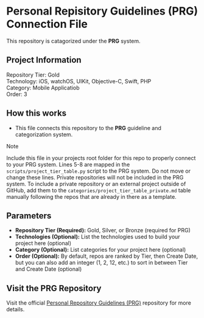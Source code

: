 # Personal Repisitory Guidelines (PRG) Connection File
This repository is catagorized under the **PRG** system. <br>

## Project Information
Repository Tier: Gold <br>
Technology: iOS, watchOS, UIKit, Objective-C, Swift, PHP <br>
Category: Mobile Applicatiob <br>
Order: 3 <br>

## How this works
- This file connects this repository to the **PRG** guideline and categorization system.

> [!NOTE]
> Include this file in your projects root folder for this repo to properly connect to your PRG system.
> Lines 5-8 are mapped in the `scripts/project_tier_table.py` script to the PRG system. Do not move or change these lines.
> Private repositories will not be included in the PRG system. To include a private repository or an external project outside of GitHub, add them to the `categories/project_tier_table_private.md` table manually following the repos that are already in there as a template.

## Parameters
- **Repository Tier (Required):** Gold, Silver, or Bronze (required for PRG)
- **Technologies (Optional):** List the technologies used to build your project here (optional)
- **Category (Optional):** List categories for your project here (optional)
- **Order (Optional):** By default, repos are ranked by Tier, then Create Date, but you can also add an integer (1, 2, 12, etc.) to sort in between Tier and Create Date (optional)

## Visit the PRG Repository
Visit the official [Personal Repository Guidelines (PRG)](https://github.com/scottgriv/PRG-Personal-Repository-Guidelines) repository for more details.
